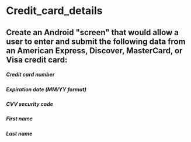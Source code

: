 # Credit_card_details

## Create an Android "screen" that would allow a user to enter and submit the following data from an American Express, Discover, MasterCard, or Visa credit card:

##### Credit card number
##### Expiration date (MM/YY format)
##### CVV security code
##### First name
##### Last name

